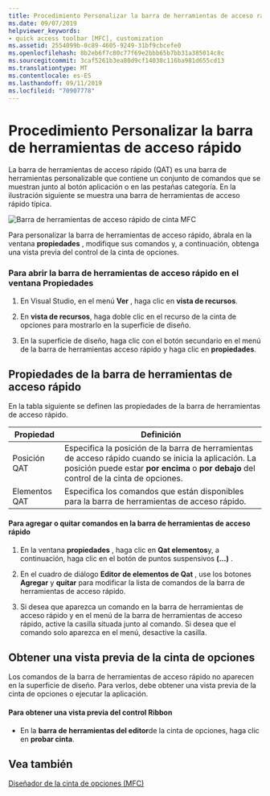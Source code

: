 ```yaml
---
title: Procedimiento Personalizar la barra de herramientas de acceso rápido
ms.date: 09/07/2019
helpviewer_keywords:
- quick access toolbar [MFC], customization
ms.assetid: 2554099b-0c89-4605-9249-31bf9cbcefe0
ms.openlocfilehash: 8b2eb6f7c80c77f69e2bbb65b7bb31a385014c8c
ms.sourcegitcommit: 3caf5261b3ea80d9cf14038c116ba981d655cd13
ms.translationtype: MT
ms.contentlocale: es-ES
ms.lasthandoff: 09/11/2019
ms.locfileid: "70907778"
---
```

# <a name="how-to-customize-the-quick-access-toolbar"></a>Procedimiento Personalizar la barra de herramientas de acceso rápido

La barra de herramientas de acceso rápido (QAT) es una barra de herramientas personalizable que contiene un conjunto de comandos que se muestran junto al botón aplicación o en las pestañas categoría. En la ilustración siguiente se muestra una barra de herramientas de acceso rápido típica.

![Barra de herramientas de acceso rápido de cinta MFC](../mfc/media/quick_access_toolbar.png "Barra de herramientas de acceso rápido de cinta MFC")

Para personalizar la barra de herramientas de acceso rápido, ábrala en la ventana **propiedades** , modifique sus comandos y, a continuación, obtenga una vista previa del control de la cinta de opciones.

### <a name="to-open-the-quick-access-toolbar-in-the-properties-window"></a>Para abrir la barra de herramientas de acceso rápido en el ventana Propiedades

1. En Visual Studio, en el menú **Ver** , haga clic en **vista de recursos**.

1. En **vista de recursos**, haga doble clic en el recurso de la cinta de opciones para mostrarlo en la superficie de diseño.

1. En la superficie de diseño, haga clic con el botón secundario en el menú de la barra de herramientas acceso rápido y haga clic en **propiedades**.

## <a name="quick-access-toolbar-properties"></a>Propiedades de la barra de herramientas de acceso rápido

En la tabla siguiente se definen las propiedades de la barra de herramientas de acceso rápido.

|Propiedad|Definición|
|--------------|----------------|
|Posición QAT|Especifica la posición de la barra de herramientas de acceso rápido cuando se inicia la aplicación. La posición puede estar **por encima** o **por debajo** del control de la cinta de opciones.|
|Elementos QAT|Especifica los comandos que están disponibles para la barra de herramientas de acceso rápido.|

#### <a name="to-add-or-remove-commands-on-the-quick-access-toolbar"></a>Para agregar o quitar comandos en la barra de herramientas de acceso rápido

1. En la ventana **propiedades** , haga clic en **Qat elementos**y, a continuación, haga clic en el botón de puntos suspensivos **(...)** .

1. En el cuadro de diálogo **Editor de elementos de Qat** , use los botones **Agregar** y **quitar** para modificar la lista de comandos de la barra de herramientas de acceso rápido.

1. Si desea que aparezca un comando en la barra de herramientas de acceso rápido y en el menú de la barra de herramientas de acceso rápido, active la casilla situada junto al comando. Si desea que el comando solo aparezca en el menú, desactive la casilla.

## <a name="previewing-the-ribbon"></a>Obtener una vista previa de la cinta de opciones

Los comandos de la barra de herramientas de acceso rápido no aparecen en la superficie de diseño. Para verlos, debe obtener una vista previa de la cinta de opciones o ejecutar la aplicación.

#### <a name="to-preview-the-ribbon-control"></a>Para obtener una vista previa del control Ribbon

- En la **barra de herramientas del editor**de la cinta de opciones, haga clic en **probar cinta**.

## <a name="see-also"></a>Vea también

[Diseñador de la cinta de opciones (MFC)](../mfc/ribbon-designer-mfc.md)
